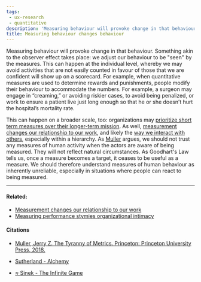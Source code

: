 ```yaml
---
tags:
 - ux-research
 - quantitative
description: 'Measuring behaviour will provoke change in that behaviour. Something akin to the observer effect takes place: we adjust our behaviour to be "seen" by the measures.'
title: Measuring behaviour changes behaviour
---
```


Measuring behaviour will provoke change in that behaviour. Something akin to the observer effect takes place: we adjust our behaviour to be "seen" by the measures. This can happen at the individual level, whereby we may avoid activities that are not easily counted in favour of those that we are confident will show up on a scorecard. For example, when quantitative measures are used to determine rewards and punishments, people modify their behaviour to accommodate the numbers. For example, a surgeon may engage in “creaming,” or avoiding riskier cases, to avoid being penalized, or work to ensure a patient live just long enough so that he or she doesn’t hurt the hospital’s mortality rate.

This can happen on a broader scale, too: organizations may [prioritize short term measures over their longer-term mission](https://publish.obsidian.md/mobydiction/notes/Fixating+on+metric+data+biases+us+to+the+short+term). As well, [measurement changes our relationship to our work](https://publish.obsidian.md/mobydiction/notes/Measurement+changes+our+relationship+to+our+work.), and likely the [way we interact with others](https://publish.obsidian.md/mobydiction/notes/Metric+fixation+is+a+symptom+of+a+decline+in+social+trust), especially within a hierarchy. As [Muller](https://publish.obsidian.md/mobydiction/notes/%E2%89%88+Muller+-+The+Tyranny+of+Metrics) argues, we should not trust any measures of human activity when the actors are aware of being measured. They will not reflect natural circumstances. As Goodhart's Law tells us, once a measure becomes a target, it ceases to be useful as a measure. We should therefore understand measures of human behaviour as inherently unreliable, especially in situations where people can react to being measured.

---

#### Related:

-   [Measurement changes our relationship to our work](https://publish.obsidian.md/mobydiction/notes/Measurement+changes+our+relationship+to+our+work.)
-   [Measuring performance stymies organizational intimacy](https://publish.obsidian.md/mobydiction/notes/Measuring+performance+stymies+organizational+intimacy)

#### Citations

-   [Muller, Jerry Z. The Tyranny of Metrics. Princeton: Princeton University Press, 2018.](https://publish.obsidian.md/mobydiction/notes/%E2%89%88+Muller+-+The+Tyranny+of+Metrics)
    
-   [Sutherland - Alchemy](https://publish.obsidian.md/mobydiction/Sutherland+-+Alchemy)
    
-   [≈ Sinek - The Infinite Game](https://publish.obsidian.md/mobydiction/notes/%E2%89%88+Sinek+-+The+Infinite+Game)
